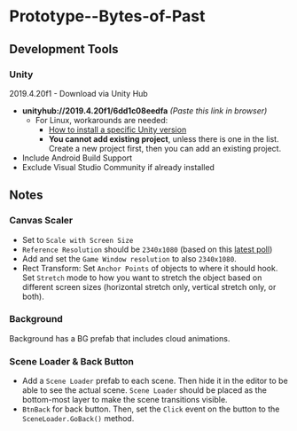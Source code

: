 # Prototype--Bytes-of-Past

## Development Tools

### Unity
2019.4.20f1 - Download via Unity Hub
  - <b>unityhub://2019.4.20f1/6dd1c08eedfa</b> <i>(Paste this link in browser)</i>
    - For Linux, workarounds are needed:
      - [How to install a specific Unity version](https://forum.unity.com/threads/how-to-install-a-specific-version-of-unity-on-linux.883738/#post-6827534)
      - **You cannot add existing project**, unless there is one in the list. Create a new project first, then you can add an existing project.
  - Include Android Build Support
  - Exclude Visual Studio Community if already installed

## Notes
### Canvas Scaler
- Set to `Scale with Screen Size`
- `Reference Resolution` should be `2340x1080` (based on this [latest poll](https://www.antutu.com/en/doc/124145.htm))
- Add and set the `Game Window resolution` to also `2340x1080`.
- Rect Transform: Set `Anchor Points` of objects to where it should hook. Set `Stretch` mode to how you want to stretch the object based on different screen sizes (horizontal stretch only, vertical stretch only, or both).

### Background
Background has a BG prefab that includes cloud animations.

### Scene Loader & Back Button
- Add a `Scene Loader` prefab to each scene. Then hide it in the editor to be able to see the actual scene. `Scene Loader` should be placed as the bottom-most layer to make the scene transitions visible.
- `BtnBack` for back button. Then, set the `Click` event on the button to the `SceneLoader.GoBack()` method.

